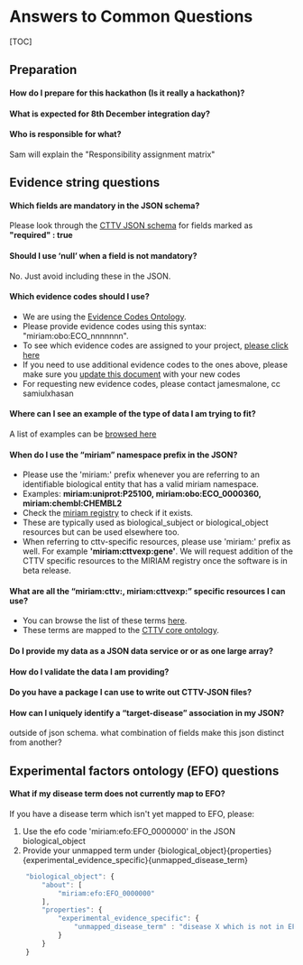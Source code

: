 # Answers to Common Questions

[TOC]

## Preparation
#### How do I prepare for this hackathon (Is it really a hackathon)?
#### What is expected for 8th December integration day?

#### Who is responsible for what?
Sam will explain the "Responsibility assignment matrix"

## Evidence string questions

#### Which fields are mandatory in the JSON schema?
Please look through the [CTTV JSON schema](../json_schema/evidence_string_schema.json) for fields marked as **"required" : true**

#### Should I use ‘null’ when a field is not mandatory?
No. Just avoid including these in the JSON.

#### Which evidence codes should I use?
- We are using the [Evidence Codes Ontology](http://bioportal.bioontology.org/ontologies/ECO).
- Please provide evidence codes using this syntax: "miriam:obo:ECO_nnnnnnn".
- To see which evidence codes are assigned to your project, [please click here](../json_schema/evidence_codes.md)
- If you need to use additional evidence codes to the ones above, please make sure you [update this document](../json_schema/evidence_codes.md) with your new codes
- For requesting new evidence codes, please contact jamesmalone, cc samiulxhasan

#### Where can I see an example of the type of data I am trying to fit?
A list of examples can be [browsed here](../examples)

#### When do I use the “miriam” namespace prefix in the JSON?
- Please use the 'miriam:' prefix whenever you are referring to an identifiable biological entity that has a valid miriam namespace.
- Examples: **miriam:uniprot:P25100, miriam:obo:ECO_0000360, miriam:chembl:CHEMBL2**
- Check the [miriam registry](http://www.ebi.ac.uk/miriam/main/collections/) to check if it exists.
- These are typically used as biological_subject or biological_object resources but can be used elsewhere too.
- When referring to cttv-specific resources, please use 'miriam:' prefix as well. For example **'miriam:cttvexp:gene'**. We will request addition of the CTTV specific resources to the MIRIAM registry once the software is in beta release.

#### What are all the “miriam:cttv:, miriam:cttvexp:” specific resources I can use?
- You can browse the list of these terms [here](../json_schema/cttv_uris_namespaces.md).
- These terms are mapped to the [CTTV core ontology](../ontology/cttv_core.owl).

#### Do I provide my data as a JSON data service or or as one large array?
#### How do I validate the data I am providing?
#### Do you have a package I can use to write out CTTV-JSON files?
#### How can I uniquely identify a “target-disease” association in my JSON?
outside of json schema. what combination of fields make this json distinct from another?

## Experimental factors ontology (EFO) questions
#### What if my disease term does not currently map to EFO?
If you have a disease term which isn't yet mapped to EFO, please:
1. Use the efo code 'miriam:efo:EFO_0000000' in the JSON biological_object
1. Provide your unmapped term under {biological_object}{properties}{experimental_evidence_specific}{unmapped_disease_term}
```javascript
    "biological_object": {
        "about": [
            "miriam:efo:EFO_0000000"
        ],
        "properties": {
            "experimental_evidence_specific": {
                "unmapped_disease_term" : "disease X which is not in EFO"
            }
        }
    }
```









